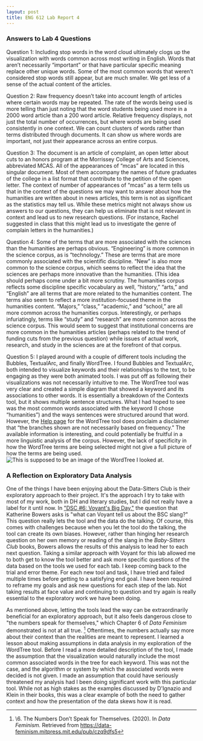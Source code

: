```yaml
---
layout: post
title: ENG 612 Lab Report 4
---
```

### Answers to Lab 4 Questions
Question 1: Including stop words in the word cloud ultimately clogs up the visualization with words common across most writing in English. Words that aren’t necessarily “important” or that have particular specific meaning replace other unique words. Some of the most common words that weren’t considered stop words still appear, but are much smaller. We get less of a sense of the actual content of the articles.

Question 2: Raw frequency doesn’t take into account length of articles where certain words may be repeated. The rate of the words being used is more telling than just noting that the word students being used more in a 2000 word article than a 200 word article. Relative frequency displays, not just the total number of occurrences, but where words are being used consistently in one context. We can count clusters of words rather than terms distributed through documents. It can show us where words are important, not just their appearance across an entire corpus.

Question 3: The document is an article of complaint, an open letter about cuts to an honors program at the Morrissey College of Arts and Sciences, abbreviated MCAS. All of the appearances of “mcas” are located in this singular document. Most of them accompany the names of future graduates of the college in a list format that contribute to the petition of the open letter. The context of number of appearances of “mcas” as a term tells us that in the context of the questions we may want to answer about how the humanities are written about in news articles, this term is not as significant as the statistics may tell us. While these metrics might not always show us answers to our questions, they can help us eliminate that is not relevant in context and lead us to new research questions. (For instance, Rachel suggested in class that this might lead us to investigate the genre of complain letters in the humanities.)

Question 4: Some of the terms that are more associated with the sciences than the humanities are perhaps obvious. “Engineering” is more common in the science corpus, as is “technology.” These are terms that are more commonly associated with the scientific discipline. “New” is also more common to the science corpus, which seems to reflect the idea that the sciences are perhaps more innovative than the humanities. (This idea should perhaps come under a bit more scrutiny. The humanities corpus reflects some discipline specific vocabulary as well, “history,” “arts,” and “English” are all terms that are more related to the humanities content. The terms also seem to reflect a more institution-focused theme in the humanities content. “Majors,” “class,” “academic,” and “school,” are all more common across the humanities corpus. Interestingly, or perhaps infuriatingly, terms like “study” and “research” are more common across the science corpus. This would seem to suggest that institutional concerns are more common in the humanities articles (perhaps related to the trend of funding cuts from the previous question) while issues of actual work, research, and study in the sciences are at the forefront of that corpus.

Question 5: I played around with a couple of different tools including the Bubbles, TextualArc, and finally WordTree. I found Bubbles and TextualArc, both intended to visualize keywords and their relationships to the text, to be engaging as they were both animated tools. I was put off as following their visualizations was not necessarily intuitive to me. The WordTree tool was very clear and created a simple diagram that showed a keyword and its associations to other words. It is essentially a breakdown of the Contexts tool, but it shows multiple sentence structures. What I had hoped to see was the most common words associated with the keyword (I chose “humanities”) and the ways sentences were structured around that word. However, the [Help page](https://voyant-tools.org/docs/#!/guide/wordtree) for the WordTree tool does proclaim a disclaimer that “the branches shown are not necessarily based on frequency.” The available information is interesting, and could potentially be fruitful in a more linguistic analysis of the corpus. However, the lack of specificity in how the WordTree terms are being selected might not give a full picture of how the terms are being used.
![This is supposed to be an image of the WordTree I looked at.](assets/images/wordtree.png)

### A Reflection on Exploratory Data Analysis
One of the things I have been enjoying about the Data-Sitters Club is their exploratory approach to their project. It's the approach I try to take with most of my work, both in DH and literary studies, but I did not really have a label for it until now. In ["DSC #6: Voyant's Big Day,"](https://datasittersclub.github.io/site/dsc6.html) the question that Katherine Bowers asks is "what can Voyant tell us about the BSC slang?" This question really lets the tool and the data do the talking. Of course, this comes with challenges because when you let the tool do the talking, the tool can create its own biases. However, rather than hinging her research question on her own memory or reading of the slang in the *Baby-Sitters Club* books, Bowers allows the results of this analysis to lead her to each next question. Taking a similar approach with Voyant for this lab allowed me to both get to know the tool better and ask more specific questions of the data based on the tools we used for each tab. I keep coming back to the trial and error theme. For each new tool and task, I have tried and failed multiple times before getting to a satisfying end goal. I have been required to reframe my goals and ask new questions for each step of the lab. Not taking results at face value and continuing to question and try again is really essential to the exploratory work we have been doing.

As mentioned above, letting the tools lead the way can be extraordinarily beneficial for an exploratory approach, but it also feels dangerous close to "the numbers speak for themselves," which Chapter 6 of *Data Feminism* demonstrated is not at all true. [^1] Oftentimes, the numbers actually say more about their context than the realities are meant to represent. I learned a lesson about making assumptions in data analysis in my exploration of the WordTree tool. Before I read a more detailed description of the tool, I made the assumption that the visualization would naturally include the most common associated words in the tree for each keyword. This was not the case, and the algorithm or system by which the associated words were decided is not given. I made an assumption that could have seriously threatened my analysis had I been doing significant work with this particular tool. While not as high stakes as the examples discussed by D'Ignazio and Klein in their books, this was a clear example of both the need to gather context and how the presentation of the data skews how it is read.

[^1]: \6. The Numbers Don’t Speak for Themselves. (2020). In *Data Feminism.* Retrieved from https://data-feminism.mitpress.mit.edu/pub/czq9dfs5
